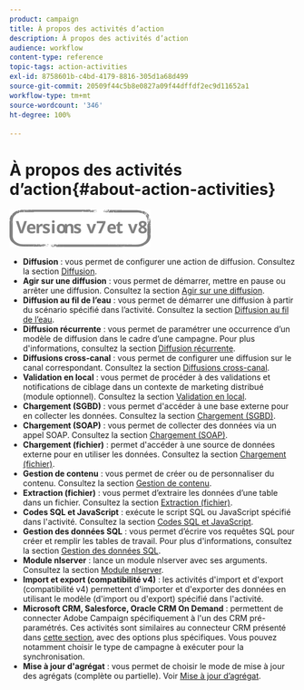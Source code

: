 ```yaml
---
product: campaign
title: À propos des activités d’action
description: À propos des activités d’action
audience: workflow
content-type: reference
topic-tags: action-activities
exl-id: 8758601b-c4bd-4179-8816-305d1a68d499
source-git-commit: 20509f44c5b8e0827a09f44dffdf2ec9d11652a1
workflow-type: tm+mt
source-wordcount: '346'
ht-degree: 100%

---
```


# À propos des activités d’action{#about-action-activities}

![](../../assets/common.svg)

* **Diffusion** : vous permet de configurer une action de diffusion. Consultez la section [Diffusion](delivery.md).
* **Agir sur une diffusion** : vous permet de démarrer, mettre en pause ou arrêter une diffusion. Consultez la section [Agir sur une diffusion](delivery-control.md).
* **Diffusion au fil de l’eau** : vous permet de démarrer une diffusion à partir du scénario spécifié dans l’activité. Consultez la section [Diffusion au fil de l’eau](continuous-delivery.md).
* **Diffusion récurrente** : vous permet de paramétrer une occurrence d’un modèle de diffusion dans le cadre d’une campagne. Pour plus d&#39;informations, consultez la section [Diffusion récurrente](recurring-delivery.md).
* **Diffusions cross-canal** : vous permet de configurer une diffusion sur le canal correspondant. Consultez la section [Diffusions cross-canal](cross-channel-deliveries.md).
* **Validation en local** : vous permet de procéder à des validations et notifications de ciblage dans un contexte de marketing distribué (module optionnel). Consultez la section [Validation en local](local-approval.md).
* **Chargement (SGBD)** : vous permet d&#39;accéder à une base externe pour en collecter les données. Consultez la section [Chargement (SGBD)](data-loading--rdbms-.md).
* **Chargement (SOAP)** : vous permet de collecter des données via un appel SOAP. Consultez la section [Chargement (SOAP)](loading--soap-.md).
* **Chargement (fichier)** : permet d&#39;accéder à une source de données externe pour en utiliser les données. Consultez la section [Chargement (fichier)](data-loading--file-.md).
* **Gestion de contenu** : vous permet de créer ou de personnaliser du contenu. Consultez la section [Gestion de contenu](content-management.md).
* **Extraction (fichier)** : vous permet d’extraire les données d’une table dans un fichier. Consultez la section [Extraction (fichier)](extraction--file-.md).
* **Codes SQL et JavaScript** : exécute le script SQL ou JavaScript spécifié dans l&#39;activité. Consultez la section [Codes SQL et JavaScript](sql-code-and-javascript-code.md).
* **Gestion des données SQL** : vous permet d’écrire vos requêtes SQL pour créer et remplir les tables de travail. Pour plus d&#39;informations, consultez la section [Gestion des données SQL](sql-data-management.md).
* **Module nlserver** : lance un module nlserver avec ses arguments. Consultez la section [Module nlserver](nlserver-module.md).
* **Import et export (compatibilité v4)** : les activités d&#39;import et d&#39;export (compatibilité v4) permettent d&#39;importer et d&#39;exporter des données en utilisant le modèle (d&#39;import ou d&#39;export) spécifié dans l&#39;activité.
* **Microsoft CRM, Salesforce, Oracle CRM On Demand** : permettent de connecter Adobe Campaign spécifiquement à l&#39;un des CRM pré-paramétrés. Ces activités sont similaires au connecteur CRM présenté dans [cette section](crm-connector.md), avec des options plus spécifiques. Vous pouvez notamment choisir le type de campagne à exécuter pour la synchronisation.
* **Mise à jour d&#39;agrégat** : vous permet de choisir le mode de mise à jour des agrégats (complète ou partielle). Voir [Mise à jour d’agrégat](update-aggregate.md).
